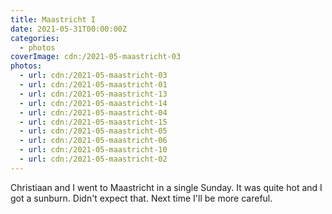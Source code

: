 ```yaml
---
title: Maastricht I
date: 2021-05-31T00:00:00Z
categories:
  - photos
coverImage: cdn:/2021-05-maastricht-03
photos:
  - url: cdn:/2021-05-maastricht-03
  - url: cdn:/2021-05-maastricht-01
  - url: cdn:/2021-05-maastricht-13
  - url: cdn:/2021-05-maastricht-14
  - url: cdn:/2021-05-maastricht-04
  - url: cdn:/2021-05-maastricht-15
  - url: cdn:/2021-05-maastricht-05
  - url: cdn:/2021-05-maastricht-06
  - url: cdn:/2021-05-maastricht-10
  - url: cdn:/2021-05-maastricht-02
---
```


Christiaan and I went to Maastricht in a single Sunday. It was quite hot and I got a sunburn. Didn't expect that. Next time I'll be more careful.

<style>
.fg-2021-05-31-maastricht-i {
  grid-template-columns: repeat(6, 1fr);
  grid-template-areas:
    "z z z z z z"
    "a a a b b b"
    "c c c d d d"
    "e e e e e e"
    "f f g g h h"
    "i i i i i i";
}

.fg-2021-05-31-maastricht-i > *:nth-child(1) { grid-area: z; }
.fg-2021-05-31-maastricht-i > *:nth-child(2) { grid-area: a; }
.fg-2021-05-31-maastricht-i > *:nth-child(3) { grid-area: b; }
.fg-2021-05-31-maastricht-i > *:nth-child(4) { grid-area: c; }
.fg-2021-05-31-maastricht-i > *:nth-child(5) { grid-area: d; }
.fg-2021-05-31-maastricht-i > *:nth-child(6) { grid-area: e; }
.fg-2021-05-31-maastricht-i > *:nth-child(7) { grid-area: f; }
.fg-2021-05-31-maastricht-i > *:nth-child(8) { grid-area: g; }
.fg-2021-05-31-maastricht-i > *:nth-child(9) { grid-area: h; }
.fg-2021-05-31-maastricht-i > *:nth-child(10) { grid-area: i; }
</style>
